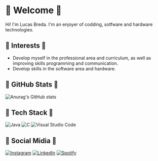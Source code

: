 # 🍇 Welcome 🍇
Hi! I'm Lucas Breda. I'm an enjoyer of codding, sotfware and hardware technologies.

## 💞 Interests 💞
- Develop myself in the professional area and curriculum, as well as improving skills programming and communication.
- Develop skills in the software area and hardware.

## 🍷 GitHub Stats 🍷
![Anurag's GitHub stats](https://github-readme-stats.vercel.app/api?username=god-of-wine&show_icons=true&theme=jolly)

## 🌸 Tech Stack 🌸
![Java](https://img.shields.io/badge/java-%23ED8B00.svg?style=for-the-badge&logo=openjdk&logoColor=white) ![C](https://img.shields.io/badge/c-%2300599C.svg?style=for-the-badge&logo=c&logoColor=white) ![Visual Studio Code](https://img.shields.io/badge/Visual%20Studio%20Code-0078d7.svg?style=for-the-badge&logo=visual-studio-code&logoColor=white)

## 🧀 Social Midia 🧀
[![Instagram](https://img.shields.io/badge/Instagram-%23E4405F.svg?style=for-the-badge&logo=Instagram&logoColor=white)](https://www.instagram.com/breda__l/) [![LinkedIn](https://img.shields.io/badge/linkedin-%230077B5.svg?style=for-the-badge&logo=linkedin&logoColor=white)](https://www.linkedin.com/in/lucas-breda-a3b3ba269/) [![Spotify](https://img.shields.io/badge/Spotify-1ED760?style=for-the-badge&logo=spotify&logoColor=white)](https://open.spotify.com/user/2lry71nwykkw4e225o28t6xec?si=abf016acfb91444a) 
